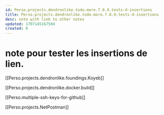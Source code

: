 ```yaml
---
id: Perso.projects.dendronlike.todo.more.7.8.9.tests-d-insertions
title: Perso.projects.dendronlike.todo.more.7.8.9.tests-d-insertions
desc: note with link to other notes
updated: 1707145167504
created: 0
---
```

# note pour tester les insertions de lien.

[[Perso.projects.dendronlike.foundings.Koyeb]]

[[Perso.projects.dendronlike.docker.build]]

[[Perso.multiple-ssh-keys-for-github]]

[[Perso.projects.NetPostman]]
